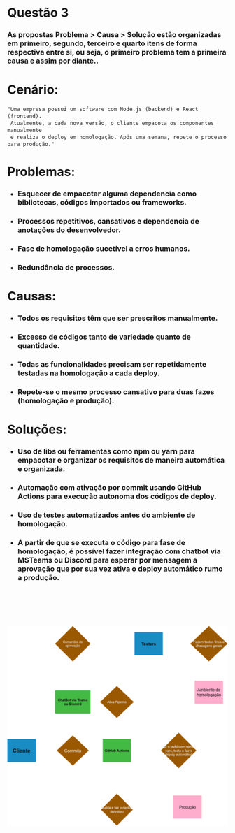 # Questão 3
### As propostas Problema > Causa > Solução estão organizadas em primeiro, segundo, terceiro e quarto itens de forma respectiva entre si, ou seja, o primeiro problema tem a primeira causa e assim por diante..




# Cenário:
    "Uma empresa possui um software com Node.js (backend) e React (frontend).
     Atualmente, a cada nova versão, o cliente empacota os componentes manualmente 
     e realiza o deploy em homologação. Após uma semana, repete o processo para produção."

  

# Problemas:

* ### Esquecer de empacotar alguma dependencia como bibliotecas, códigos importados ou frameworks.
* ### Processos repetitivos, cansativos e dependencia de anotações do desenvolvedor.
* ### Fase de homologação sucetível a erros humanos.
* ### Redundância de processos.

# Causas:
* ### Todos os requisitos têm que ser prescritos manualmente.
* ### Excesso de códigos tanto de variedade quanto de quantidade.
* ### Todas as funcionalidades precisam ser repetidamente testadas  na homologação a cada deploy.
* ### Repete-se o mesmo processo cansativo para duas fazes (homologação e produção).

# Soluções:
* ### Uso de libs ou ferramentas como npm ou yarn para empacotar e organizar os requisitos de maneira automática e organizada. 
* ### Automação com ativação por commit usando GitHub Actions para execução autonoma dos códigos de deploy.
* ### Uso de testes automatizados antes do ambiente de homologação.
* ### A partir de que se executa o código para fase de homologação, é possível fazer integração com chatbot via MSTeams ou Discord para esperar por mensagem a aprovação que por sua vez ativa o deploy automático rumo a produção.

<br><br><br><br><br>![Diagrama de arquitetura](questao3.png)
